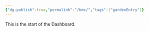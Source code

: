 ```yaml
---
{"dg-publish":true,"permalink":"/bms/","tags":["gardenEntry"]}
---
```


This is the start of the Dashboard. 